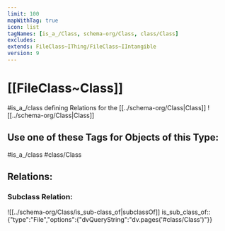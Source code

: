```yaml
---
limit: 100
mapWithTag: true
icon: list
tagNames: [is_a_/Class, schema-org/Class, class/Class]
excludes: 
extends: FileClass~IThing/FileClass~IIntangible
version: 9
---
```


# [[FileClass~Class]]

#is_a_/class defining Relations for the [[../schema-org/Class|Class]] 
![[../schema-org/Class|Class]] 

## Use one of these Tags for Objects of this Type:

#is_a_/class 
#class/Class  

## Relations: 

### Subclass Relation: 
![[../schema-org/Class/is_sub-class_of|subclassOf]] 
is_sub_class_of::  {"type":"File","options":{"dvQueryString":"dv.pages('#class/Class')"}}

